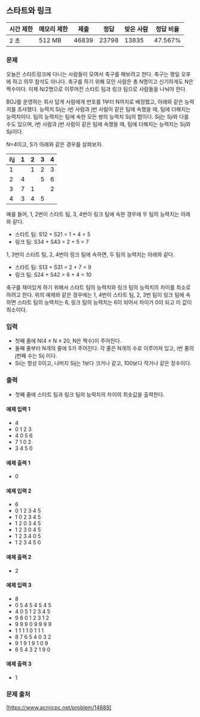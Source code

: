 ## 스타트와 링크
 
|시간 제한|	메모리 제한|	제출|	정답|	맞은 사람|	정답 비율|
|---|---|---|---|---|---|
|2 초|	512 MB|	46839|	23798|	13835|	47.567%|

### 문제
오늘은 스타트링크에 다니는 사람들이 모여서 축구를 해보려고 한다. 축구는 평일 오후에 하고 의무 참석도 아니다. 축구를 하기 위해 모인 사람은 총 N명이고 신기하게도 N은 짝수이다. 이제 N/2명으로 이루어진 스타트 팀과 링크 팀으로 사람들을 나눠야 한다.

BOJ를 운영하는 회사 답게 사람에게 번호를 1부터 N까지로 배정했고, 아래와 같은 능력치를 조사했다. 능력치 Sij는 i번 사람과 j번 사람이 같은 팀에 속했을 때, 팀에 더해지는 능력치이다. 팀의 능력치는 팀에 속한 모든 쌍의 능력치 Sij의 합이다. Sij는 Sji와 다를 수도 있으며, i번 사람과 j번 사람이 같은 팀에 속했을 때, 팀에 더해지는 능력치는 Sij와 Sji이다.

N=4이고, S가 아래와 같은 경우를 살펴보자.

|i\j|	1|	2|	3|	4|
|---|---|---|---|---|
|1|	 	|1|	2|	3|
|2|	4|	 	|5|	6|
|3|	7|	1|	| 	2|
|4|	3|	4|	5|	| 

예를 들어, 1, 2번이 스타트 팀, 3, 4번이 링크 팀에 속한 경우에 두 팀의 능력치는 아래와 같다.

- 스타트 팀: S12 + S21 = 1 + 4 = 5
- 링크 팀: S34 + S43 = 2 + 5 = 7

1, 3번이 스타트 팀, 2, 4번이 링크 팀에 속하면, 두 팀의 능력치는 아래와 같다.

- 스타트 팀: S13 + S31 = 2 + 7 = 9
- 링크 팀: S24 + S42 = 6 + 4 = 10

축구를 재미있게 하기 위해서 스타트 팀의 능력치와 링크 팀의 능력치의 차이를 최소로 하려고 한다. 위의 예제와 같은 경우에는 1, 4번이 스타트 팀, 2, 3번 팀이 링크 팀에 속하면 스타트 팀의 능력치는 6, 링크 팀의 능력치는 6이 되어서 차이가 0이 되고 이 값이 최소이다.

### 입력
- 첫째 줄에 N(4 ≤ N ≤ 20, N은 짝수)이 주어진다. 
- 둘째 줄부터 N개의 줄에 S가 주어진다. 각 줄은 N개의 수로 이루어져 있고, i번 줄의 j번째 수는 Sij 이다. 
- Sii는 항상 0이고, 나머지 Sij는 1보다 크거나 같고, 100보다 작거나 같은 정수이다.

### 출력
- 첫째 줄에 스타트 팀과 링크 팀의 능력치의 차이의 최솟값을 출력한다.

#### 예제 입력 1 
- 4
- 0 1 2 3
- 4 0 5 6
- 7 1 0 2
- 3 4 5 0

#### 예제 출력 1 
- 0

#### 예제 입력 2 
- 6
- 0 1 2 3 4 5
- 1 0 2 3 4 5
- 1 2 0 3 4 5
- 1 2 3 0 4 5
- 1 2 3 4 0 5
- 1 2 3 4 5 0

#### 예제 출력 2 
- 2

#### 예제 입력 3 
- 8
- 0 5 4 5 4 5 4 5
- 4 0 5 1 2 3 4 5
- 9 8 0 1 2 3 1 2
- 9 9 9 0 9 9 9 9
- 1 1 1 1 0 1 1 1
- 8 7 6 5 4 0 3 2
- 9 1 9 1 9 1 0 9
- 6 5 4 3 2 1 9 0

#### 예제 출력 3 
- 1

### 문제 출처
[https://www.acmicpc.net/problem/14889]